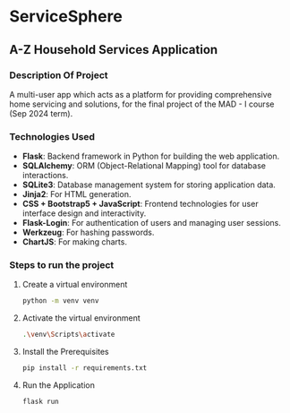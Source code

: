 # ServiceSphere
## A-Z Household Services Application
### Description Of Project
A multi-user app which acts as a platform for providing comprehensive home
servicing and solutions, for the final project of the MAD - I course (Sep 2024 term).

### Technologies Used
- **Flask**: Backend framework in Python for building the web application.
- **SQLAlchemy**: ORM (Object-Relational Mapping) tool for database interactions.
- **SQLite3**: Database management system for storing application data.
- **Jinja2**: For HTML generation.
- **CSS + Bootstrap5 + JavaScript**: Frontend technologies for user interface design and interactivity.
- **Flask-Login**: For authentication of users and managing user sessions.
- **Werkzeug**: For hashing passwords.
- **ChartJS**: For making charts.

### Steps to run the project

1. Create a virtual environment
    ```sh
    python -m venv venv
    ```
2. Activate the virtual environment
    ```sh
    .\venv\Scripts\activate    
    ```
3. Install the Prerequisites
    ```sh
    pip install -r requirements.txt
    ```
4. Run the Application
    ```sh
    flask run
    ```